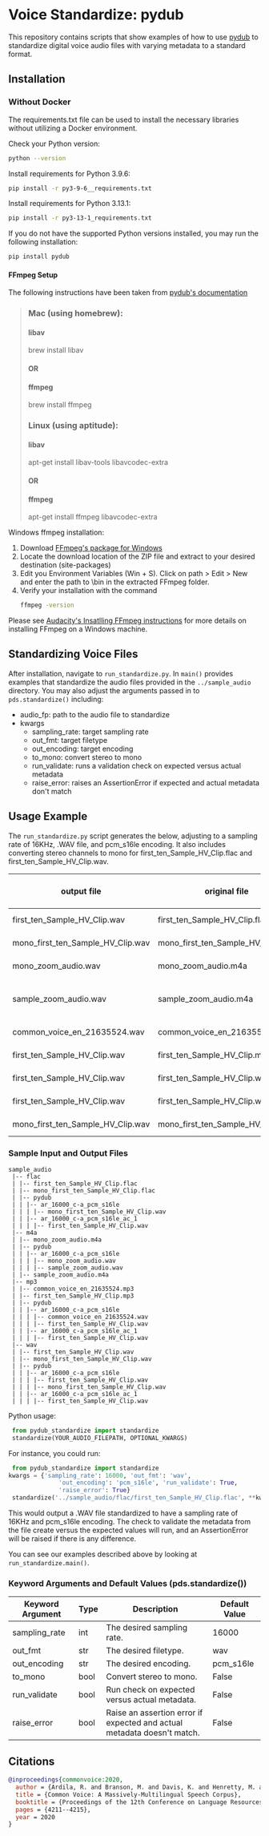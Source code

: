 # Voice Standardize: pydub

This repository contains scripts that show examples of how to use [pydub](https://github.com/jiaaro/pydub) to standardize digital voice audio files with varying metadata to a standard format.

## Installation

### Without Docker
The requirements.txt file can be used to install the necessary libraries without utilizing a Docker environment.

Check your Python version:
```sh
python --version
```
Install requirements for Python 3.9.6:
```sh
pip install -r py3-9-6__requirements.txt
```
Install requirements for Python 3.13.1:
```sh
pip install -r py3-13-1_requirements.txt
```
If you do not have the supported Python versions installed, you may run the following installation:
```sh
pip install pydub
```

#### FFmpeg Setup
The following instructions have been taken from [pydub's documentation](http://github.com/jiaaro/pydub?tab=readme-ov-file#getting-ffmpeg-set-up)

> ### Mac (using homebrew):
> 
> #### libav
> brew install libav
> 
> ####    OR    #####
> 
> #### ffmpeg
> brew install ffmpeg
>
> ### Linux (using aptitude):
> 
> #### libav
> apt-get install libav-tools libavcodec-extra
> 
> ####    OR    #####
> 
> #### ffmpeg
> apt-get install ffmpeg libavcodec-extra
>

Windows ffmpeg installation:
1. Download [FFmpeg's package for Windows](https://www.ffmpeg.org/download.html#build-windows)
2. Locate the download location of the ZIP file and extract to your desired destination (site-packages)
3. Edit you Environment Variables (Win + S). Click on path > Edit > New and enter the path to \bin in the extracted FFmpeg folder.
4. Verify your installation with the command
   ```sh
   ffmpeg -version
   ```
Please see [Audacity's Insatlling FFmpeg instructions](https://support.audacityteam.org/basics/installing-ffmpeg) for more details on installing FFmpeg on a Windows machine.


## Standardizing Voice Files
After installation, navigate to `run_standardize.py`. In `main()` provides examples that standardize the audio files provided in the `../sample_audio` directory. You may also adjust the arguments passed in to `pds.standardize()` including:
- audio_fp: path to the audio file to standardize
- kwargs
    - sampling_rate: target sampling rate
    - out_fmt: target filetype
    - out_encoding: target encoding
    - to_mono: convert stereo to mono
    - run_validate: runs a validation check on expected versus actual metadata
    - raise_error: raises an AssertionError if expected and actual metadata don't match

## Usage Example

The `run_standardize.py` script generates the below, adjusting to a sampling rate of 16KHz, .WAV file, and pcm_s16le encoding. It also includes converting stereo channels to mono for first_ten_Sample_HV_Clip.flac and first_ten_Sample_HV_Clip.wav.

| output file | original file | old - new sampling_rate (Hz)| old - new encoding | old - new channels |
| - | - | - | - | - |
| first_ten_Sample_HV_Clip.wav | first_ten_Sample_HV_Clip.flac | 44100 - 16000 | Lavf61.9.106 - pcm_s16le | stereo - mono |
| mono_first_ten_Sample_HV_Clip.wav | mono_first_ten_Sample_HV_Clip.flac | 44100 - 16000 | Lavf61.9.106 - pcm_s16le | mono - mono |
| mono_zoom_audio.wav | mono_zoom_audio.m4a | 48000 - 16000 | Lavf61.9.106 - pcm_s16le | mono - mono |
| sample_zoom_audio.wav | sample_zoom_audio.m4a | 48000 - 16000 | AAC (Advanced Audio Coding) - pcm_s16le | stereo - stereo |
| common_voice_en_21635524.wav | common_voice_en_21635524.mp3 | 48000 - 16000 | Lavf57.56.101 - pcm_s16le | mono - mono |
| first_ten_Sample_HV_Clip.wav | first_ten_Sample_HV_Clip.mp3 | 44100 - 16000 | Lavf61.9.106 - pcm_s16le | stereo  - stereo |
| first_ten_Sample_HV_Clip.wav | first_ten_Sample_HV_Clip.wav | 44100 - 16000  | Lavf59.16.100 - pcm_s16le | stereo - stereo |
| first_ten_Sample_HV_Clip.wav | first_ten_Sample_HV_Clip.wav | 44100 - 16000  | Lavf59.16.100 - pcm_s16le | stereo - mono |
| mono_first_ten_Sample_HV_Clip.wav | mono_first_ten_Sample_HV_Clip.wav | 16000 - 16000 | Lavf61.9.106 - pcm_s16le | mono - mono |


### Sample Input and Output Files
```
sample_audio
 |-- flac
 | |-- first_ten_Sample_HV_Clip.flac
 | |-- mono_first_ten_Sample_HV_Clip.flac
 | |-- pydub
 | | |-- ar_16000_c-a_pcm_s16le
 | | | |-- mono_first_ten_Sample_HV_Clip.wav
 | | |-- ar_16000_c-a_pcm_s16le_ac_1
 | | | |-- first_ten_Sample_HV_Clip.wav
 |-- m4a
 | |-- mono_zoom_audio.m4a
 | |-- pydub
 | | |-- ar_16000_c-a_pcm_s16le
 | | | |-- mono_zoom_audio.wav
 | | | |-- sample_zoom_audio.wav
 | |-- sample_zoom_audio.m4a
 |-- mp3
 | |-- common_voice_en_21635524.mp3
 | |-- first_ten_Sample_HV_Clip.mp3
 | |-- pydub
 | | |-- ar_16000_c-a_pcm_s16le
 | | | |-- common_voice_en_21635524.wav
 | | | |-- first_ten_Sample_HV_Clip.wav
 | | |-- ar_16000_c-a_pcm_s16le_ac_1
 | | | |-- first_ten_Sample_HV_Clip.wav
 |-- wav
 | |-- first_ten_Sample_HV_Clip.wav
 | |-- mono_first_ten_Sample_HV_Clip.wav
 | |-- pydub
 | | |-- ar_16000_c-a_pcm_s16le
 | | | |-- first_ten_Sample_HV_Clip.wav
 | | | |-- mono_first_ten_Sample_HV_Clip.wav
 | | |-- ar_16000_c-a_pcm_s16le_ac_1
 | | | |-- first_ten_Sample_HV_Clip.wav
```

Python usage:
```python
 from pydub_standardize import standardize
 standardize(YOUR_AUDIO_FILEPATH, OPTIONAL_KWARGS)
```
For instance, you could run:
```python
 from pydub_standardize import standardize
kwargs = {'sampling_rate': 16000, 'out_fmt': 'wav', 
		   	  'out_encoding': 'pcm_s16le', 'run_validate': True,
			  'raise_error': True}
 standardize('../sample_audio/flac/first_ten_Sample_HV_Clip.flac', **kwargs)
```
This would output a .WAV file standardized to have a sampling rate of 16KHz and pcm_s16le encoding. The check to validate the metadata from the file create versus the expected values will run, and an AssertionError will be raised if there is any difference. 

You can see our examples described above by looking at `run_standardize.main()`.

### Keyword Arguments and Default Values (pds.standardize())

| Keyword Argument | Type | Description | Default Value| 
| - | - | - | - |
| sampling_rate | int | The desired sampling rate. | 16000 |
| out_fmt | str | The desired filetype. | wav |
| out_encoding | str | The desired encoding. | pcm_s16le |
| to_mono | bool | Convert stereo to mono. | False |
| run_validate | bool | Run check on expected versus actual metadata. | False |
| raise_error | bool | Raise an assertion error if expected and actual metadata doesn't match. | False |

## Citations
```bibtex
@inproceedings{commonvoice:2020,
  author = {Ardila, R. and Branson, M. and Davis, K. and Henretty, M. and Kohler, M. and Meyer, J. and Morais, R. and Saunders, L. and Tyers, F. M. and Weber, G.},
  title = {Common Voice: A Massively-Multilingual Speech Corpus},
  booktitle = {Proceedings of the 12th Conference on Language Resources and Evaluation (LREC 2020)},
  pages = {4211--4215},
  year = 2020
}
```





